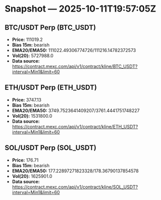 # Snapshot — 2025-10-11T19:57:05Z

## BTC/USDT Perp (BTC_USDT)
- **Price:** 111019.2
- **Bias 15m:** bearish
- **EMA20/EMA50:** 111022.49306774726/111216.14782372573
- **Vol(20):** 5727988.0
- **Data source:** https://contract.mexc.com/api/v1/contract/kline/BTC_USDT?interval=Min1&limit=60

## ETH/USDT Perp (ETH_USDT)
- **Price:** 3747.13
- **Bias 15m:** bearish
- **EMA20/EMA50:** 3749.7523641409207/3761.4441751748227
- **Vol(20):** 1531800.0
- **Data source:** https://contract.mexc.com/api/v1/contract/kline/ETH_USDT?interval=Min1&limit=60

## SOL/USDT Perp (SOL_USDT)
- **Price:** 176.71
- **Bias 15m:** bearish
- **EMA20/EMA50:** 177.22897271823328/178.36790137854578
- **Vol(20):** 1625901.0
- **Data source:** https://contract.mexc.com/api/v1/contract/kline/SOL_USDT?interval=Min1&limit=60
